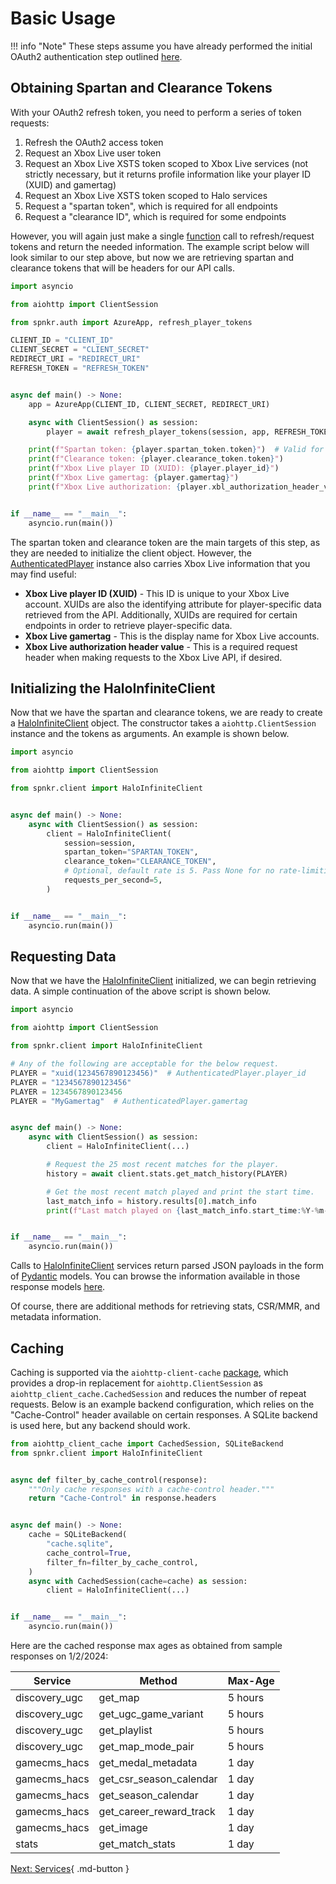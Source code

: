 # Basic Usage

!!! info "Note"
    These steps assume you have already performed the initial OAuth2 authentication step outlined [here](getting-started.md#initial-authentication).

## Obtaining Spartan and Clearance Tokens

With your OAuth2 refresh token, you need to perform a series of token requests:

1. Refresh the OAuth2 access token
1. Request an Xbox Live user token
1. Request an Xbox Live XSTS token scoped to Xbox Live services (not strictly necessary, but it returns profile information like your player ID (XUID) and gamertag)
1. Request an Xbox Live XSTS token scoped to Halo services
1. Request a "spartan token", which is required for all endpoints
1. Request a "clearance ID", which is required for some endpoints

However, you will again just make a single [function](reference/authentication.md#spnkr.auth.core.refresh_player_tokens) call to refresh/request tokens and return the needed information. The example script below will look similar to our step above, but now we are retrieving spartan and clearance tokens that will be headers for our API calls.

```python
import asyncio

from aiohttp import ClientSession

from spnkr.auth import AzureApp, refresh_player_tokens

CLIENT_ID = "CLIENT_ID"
CLIENT_SECRET = "CLIENT_SECRET"
REDIRECT_URI = "REDIRECT_URI"
REFRESH_TOKEN = "REFRESH_TOKEN"


async def main() -> None:
    app = AzureApp(CLIENT_ID, CLIENT_SECRET, REDIRECT_URI)

    async with ClientSession() as session:
        player = await refresh_player_tokens(session, app, REFRESH_TOKEN)

    print(f"Spartan token: {player.spartan_token.token}")  # Valid for 4 hours.
    print(f"Clearance token: {player.clearance_token.token}")
    print(f"Xbox Live player ID (XUID): {player.player_id}")
    print(f"Xbox Live gamertag: {player.gamertag}")
    print(f"Xbox Live authorization: {player.xbl_authorization_header_value}")


if __name__ == "__main__":
    asyncio.run(main())
```

The spartan token and clearance token are the main targets of this step, as they are needed to initialize the client object. However, the [AuthenticatedPlayer](reference/authentication.md#spnkr.auth.player.AuthenticatedPlayer) instance also carries Xbox Live information that you may find useful:

- **Xbox Live player ID (XUID)** - This ID is unique to your Xbox Live account. XUIDs are also the identifying attribute for player-specific data retrieved from the API. Additionally, XUIDs are required for certain endpoints in order to retrieve player-specific data.
- **Xbox Live gamertag** - This is the display name for Xbox Live accounts.
- **Xbox Live authorization header value** - This is a required request header when making requests to the Xbox Live API, if desired.

## Initializing the HaloInfiniteClient

Now that we have the spartan and clearance tokens, we are ready to create a [HaloInfiniteClient](reference/client.md) object. The constructor takes a `aiohttp.ClientSession` instance and the tokens as arguments. An example is shown below.

```python
import asyncio

from aiohttp import ClientSession

from spnkr.client import HaloInfiniteClient


async def main() -> None:
    async with ClientSession() as session:
        client = HaloInfiniteClient(
            session=session,
            spartan_token="SPARTAN_TOKEN",
            clearance_token="CLEARANCE_TOKEN",
            # Optional, default rate is 5. Pass None for no rate-limiting
            requests_per_second=5,
        )


if __name__ == "__main__":
    asyncio.run(main())
```

## Requesting Data

Now that we have the [HaloInfiniteClient](reference/client.md) initialized, we can begin retrieving data. A simple continuation of the above script is shown below.

```python
import asyncio

from aiohttp import ClientSession

from spnkr.client import HaloInfiniteClient

# Any of the following are acceptable for the below request.
PLAYER = "xuid(1234567890123456)"  # AuthenticatedPlayer.player_id
PLAYER = "1234567890123456"
PLAYER = 1234567890123456
PLAYER = "MyGamertag"  # AuthenticatedPlayer.gamertag


async def main() -> None:
    async with ClientSession() as session:
        client = HaloInfiniteClient(...)

        # Request the 25 most recent matches for the player.
        history = await client.stats.get_match_history(PLAYER)

        # Get the most recent match played and print the start time.
        last_match_info = history.results[0].match_info
        print(f"Last match played on {last_match_info.start_time:%Y-%m-%d}")


if __name__ == "__main__":
    asyncio.run(main())
```

Calls to [HaloInfiniteClient](reference/client.md) services return parsed JSON payloads in the form of [Pydantic](https://docs.pydantic.dev/latest/) models. You can browse the information available in those response models [here](reference/models.md).

Of course, there are additional methods for retrieving stats, CSR/MMR, and metadata information.

## Caching

Caching is supported via the `aiohttp-client-cache` [package](https://pypi.org/project/aiohttp-client-cache/), which provides a drop-in replacement for `aiohttp.ClientSession` as `aiohttp_client_cache.CachedSession` and reduces the number of repeat requests. Below is an example backend configuration, which relies on the "Cache-Control" header available on certain responses. A SQLite backend is used here, but any backend should work.

```python
from aiohttp_client_cache import CachedSession, SQLiteBackend
from spnkr.client import HaloInfiniteClient


async def filter_by_cache_control(response):
    """Only cache responses with a cache-control header."""
    return "Cache-Control" in response.headers


async def main() -> None:
    cache = SQLiteBackend(
        "cache.sqlite",
        cache_control=True,
        filter_fn=filter_by_cache_control,
    )
    async with CachedSession(cache=cache) as session:
        client = HaloInfiniteClient(...)


if __name__ == "__main__":
    asyncio.run(main())
```

Here are the cached response max ages as obtained from sample responses on 1/2/2024:

| Service | Method | Max-Age |
| ------- | ------ | ------------ |
| discovery_ugc | get_map | 5 hours |
| discovery_ugc | get_ugc_game_variant | 5 hours |
| discovery_ugc | get_playlist | 5 hours |
| discovery_ugc | get_map_mode_pair | 5 hours |
| gamecms_hacs | get_medal_metadata | 1 day |
| gamecms_hacs | get_csr_season_calendar | 1 day |
| gamecms_hacs | get_season_calendar | 1 day |
| gamecms_hacs | get_career_reward_track | 1 day |
| gamecms_hacs | get_image | 1 day |
| stats | get_match_stats | 1 day |

[Next: Services](reference/services.md){ .md-button }